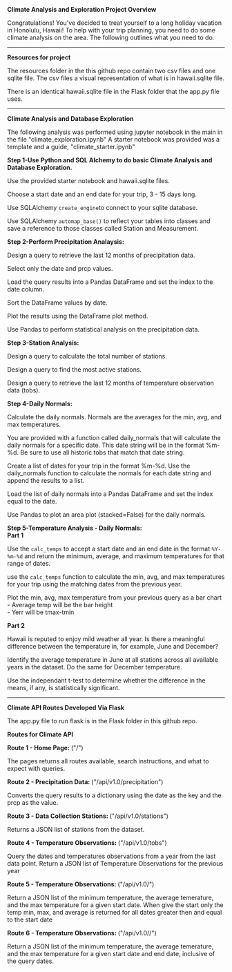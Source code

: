 <section>
<div>
<hr1><Strong>Climate Analysis and Exploration Project Overview</Strong></hr1>

Congratulations! You've decided to treat yourself to a long holiday vacation in Honolulu, Hawaii! To help with your trip planning, you need to do some climate analysis on the area. The following outlines what you need to do.
</div>

</section>
<section>
<hr/>
<hr1><Strong>Resources for project</Strong></hr1>
<p>The resources folder in the this github repo contain two csv files and one sqlite file. The csv files a visual representation of what is in hawaii.sqlite file.</p>
<p>There is an identical hawaii.sqlite file in the Flask folder that the app.py file uses.</p>
</section>


<section>
<hr/>
<div>
 <hr1><Strong>Climate Analysis and Database Exploration</Strong></hr1>
<p>The following analysis was performed using jupyter notebook in the main in the file "climate_exploration.ipynb" A starter notebook was provided was a template and a guide, "climate_starter.ipynb"
</div>
<hr2><Strong>Step 1-Use Python and SQL Alchemy to do basic Climate Analysis and Database Exploration.</Strong></hr2>
  <br/>
  <p>Use the provided starter notebook and hawaii.sqlite files.</p>
  <p>Choose a start date and an end date for your trip, 3 - 15 days long.</p>
  <p>Use SQLAlchemy <code>create_engine</code>to connect to your sqlite database.</p>
  <p>Use SQLAlchemy <code>automap_base()</code> to reflect your tables into classes and save a reference to those classes called Station and     Measurement.</p>
</div> 
<div> 
<hr2><Strong>Step 2-Perform Precipitation Analaysis:</Strong></hr2>
 <br/>
 <p>Design a query to retrieve the last 12 months of precipitation data.</p>
 <p>Select only the date and prcp values.</p>
 <p>Load the query results into a Pandas DataFrame and set the index to the date column.</p>
 <p>Sort the DataFrame values by date.</p>
 <p>Plot the results using the DataFrame plot method.</p>
 <p>Use Pandas to perform statistical analysis on the precipitation data.</p>
 </div> 
 <div> 
 <hr2><Strong>Step 3-Station Analysis:</Strong></hr2>
  <br/>
  <p>Design a query to calculate the total number of stations.</p>
  <p>Design a query to find the most active stations.</p>
  <p>Design a query to retrieve the last 12 months of temperature observation data (tobs).</p>
 </div> 
 <div> 
 <hr2><Strong>Step 4-Daily Normals:</Strong></hr2>
 <p>Calculate the daily normals. Normals are the averages for the min, avg, and max temperatures.</p>
 <p>You are provided with a function called daily_normals that will calculate the daily normals for a specific date. This date string will be in the format %m-%d. Be sure to use all historic tobs that match that date string.</p>
<p>Create a list of dates for your trip in the format %m-%d. Use the daily_normals function to calculate the normals for each date string and append the results to a list.</p>
<p>Load the list of daily normals into a Pandas DataFrame and set the index equal to the date.</p>
<p>Use Pandas to plot an area plot (stacked=False) for the daily normals.</p>
 </div>
 <div>
 <hr2><Strong>Step 5-Temperature Analysis - Daily Normals:</Strong></hr2> 
  <div>
  <strong>Part 1</strong>
  <p>Use the <code>calc_temps</code> to accept a start date and an end date in the format <code>%Y-%m-%d</code> and return the minimum, average, and maximum temperatures for that range of dates.</p>
  <p>use the <code>calc_temps</code> function to calculate the min, avg, and max temperatures for your trip using the matching dates from the previous year.</p>
  <p>Plot the min, avg, max temperature from your previous query as a bar chart<br/>
        - Average temp will be the bar height<br/>
        - Yerr will be tmax-tmin</p>
 </div>
  <div>
  <strong>Part 2</strong>
   <p>Hawaii is reputed to enjoy mild weather all year. Is there a meaningful difference between the temperature in, for example, June and December?</p>
   <p>Identify the average temperature in June at all stations across all available years in the dataset. Do the same for December temperature.</p>
   <p>Use the independant t-test to determine whether the difference in the means, if any, is statistically significant.</p>
  </div>
  </section>
 
 <section>
 <hr/>
 <div>
 <hr1><Strong>Climate API Routes Developed Via Flask</Strong></hr1>
  <p>The app.py file to run flask is in the Flask folder in this github repo.</p>
 </div>
 <div>
 <hr2><Strong>Routes for Climate API</Strong></hr2>
  <p><Strong> Route 1 - Home Page: </Strong>  ("/")
       <summary>
       The pages returns all routes available, search instructions, and what to expect with queries. </summary><p>
  <p><Strong> Route 2 - Precipitation Data: </Strong>("/api/v1.0/precipitation") 
       <summary>
       Converts the query results to a dictionary using the date as the key and the prcp as the value. </summary><p>
  <p><Strong> Route 3 - Data Collection Stations: </Strong> ("/api/v1.0/stations")
       <summary>
       Returns a JSON list of stations from the dataset. </summary><p>
  <p><Strong> Route 4 - Temperature Observations: </Strong>("/api/v1.0/tobs")
       <summary>
       Query the dates and temperatures observations from a year from the last data point. Return a JSON list of Temperature Observations for the previous year </summary><p>
   <p><Strong> Route 5 - Temperature Observations: </Strong> ("/api/v1.0/<start>")
      <p><summary>
      Return a JSON list of the minimum temperature, the average temerature, and the max temperature for a given start date. When give the start only the temp min, max, and average is returned for all dates greater then and equal to the start date </summary><p>
  <p><Strong> Route 6 - Temperature Observations: </Strong> ("/api/v1.0/<start>/<end>")
       <summary>
       Return a JSON list of the minimum temperature, the average temerature, and the max temperature for a given start date and end date, inclusive of the query dates. </summary><p>
   </div>
</section>









